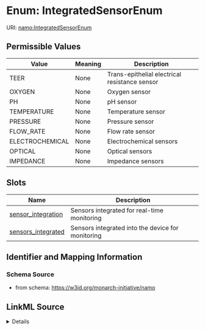 # Enum: IntegratedSensorEnum 



URI: [namo:IntegratedSensorEnum](https://w3id.org/monarch-initiative/namo/IntegratedSensorEnum)

## Permissible Values

| Value | Meaning | Description |
| --- | --- | --- |
| TEER | None | Trans-epithelial electrical resistance sensor |
| OXYGEN | None | Oxygen sensor |
| PH | None | pH sensor |
| TEMPERATURE | None | Temperature sensor |
| PRESSURE | None | Pressure sensor |
| FLOW_RATE | None | Flow rate sensor |
| ELECTROCHEMICAL | None | Electrochemical sensors |
| OPTICAL | None | Optical sensors |
| IMPEDANCE | None | Impedance sensors |




## Slots

| Name | Description |
| ---  | --- |
| [sensor_integration](sensor_integration.md) | Sensors integrated for real-time monitoring |
| [sensors_integrated](sensors_integrated.md) | Sensors integrated into the device for monitoring |





## Identifier and Mapping Information






### Schema Source


* from schema: https://w3id.org/monarch-initiative/namo






## LinkML Source

<details>
```yaml
name: IntegratedSensorEnum
from_schema: https://w3id.org/monarch-initiative/namo
rank: 1000
permissible_values:
  TEER:
    text: TEER
    description: Trans-epithelial electrical resistance sensor
  OXYGEN:
    text: OXYGEN
    description: Oxygen sensor
  PH:
    text: PH
    description: pH sensor
  TEMPERATURE:
    text: TEMPERATURE
    description: Temperature sensor
  PRESSURE:
    text: PRESSURE
    description: Pressure sensor
  FLOW_RATE:
    text: FLOW_RATE
    description: Flow rate sensor
  ELECTROCHEMICAL:
    text: ELECTROCHEMICAL
    description: Electrochemical sensors
  OPTICAL:
    text: OPTICAL
    description: Optical sensors
  IMPEDANCE:
    text: IMPEDANCE
    description: Impedance sensors

```
</details>